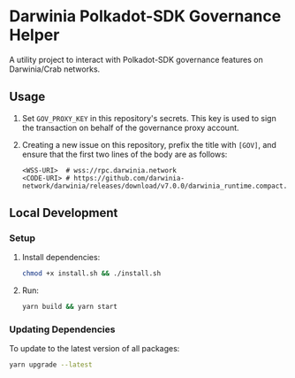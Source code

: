 # Darwinia Polkadot-SDK Governance Helper

A utility project to interact with Polkadot-SDK governance features on Darwinia/Crab networks.

## Usage

1. Set `GOV_PROXY_KEY` in this repository's secrets. This key is used to sign the transaction on behalf of the governance proxy account.
2. Creating a new issue on this repository, prefix the title with `[GOV]`, and ensure that the first two lines of the body are as follows:

    ```plain
    <WSS-URI>  # wss://rpc.darwinia.network
    <CODE-URI> # https://github.com/darwinia-network/darwinia/releases/download/v7.0.0/darwinia_runtime.compact.compressed.wasm
    ```

## Local Development

### Setup

1. Install dependencies:

    ```sh
    chmod +x install.sh && ./install.sh
    ```

2. Run:

    ```sh
    yarn build && yarn start
    ```

### Updating Dependencies

To update to the latest version of all packages:

```sh
yarn upgrade --latest
```
